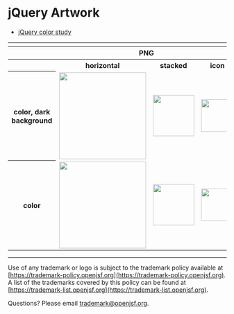 # jQuery Artwork

- [jQuery color study](./other/jQuery-Color_Study.ai)

<table>
    <tr>
    	<th colspan="7"></th>
    </tr>
    <tr>
        <th width="120"></th>
        <th colspan="3">PNG</th>
        <th colspan="3">SVG</th>
    </tr>
    <tr>
        <th width="120"></th>
        <th>horizontal</th>
        <th>stacked</th>
        <th>icon</th>
        <th>horizontal</th>
        <th>stacked</th>
        <th>icon</th>
    </tr>
    <tr>
        <th>color, dark background</th>
        <td><img src="./jquery-logo-horizontal-color-dark_background.png" width="200"></td>
        <td><img src="./jquery-logo-stacked-color-dark_background.png" width="95"></td>
        <td><img src="./jquery-icon-color-dark_background.png" width="75"></td>
        <td><img src="./jquery-logo-horizontal-color-dark_background.svg" width="200"></td>
        <td><img src="./jquery-logo-stacked-color-dark_background.svg" width="95"></td>
        <td><img src="./jquery-icon-color-dark_background.svg" width="75"></td>
    </tr>
    <tr>
        <th>color</th>
        <td><img src="./jquery-logo-horizontal-color.png" width="200"></td>
        <td><img src="./jquery-logo-stacked-color.png" width="95"></td>
        <td><img src="./jquery-icon-color.png" width="75"></td>
        <td><img src="./jquery-logo-horizontal-color.svg" width="200"></td>
        <td><img src="./jquery-logo-stacked-color.svg" width="95"></td>
        <td><img src="./jquery-icon-color.svg" width="75"></td>    </tr>
    </tr>
</table>

---

Use of any trademark or logo is subject to the trademark policy available at [https://trademark-policy.openjsf.org](https://trademark-policy.openjsf.org). A list of the trademarks covered by this policy can be found at [https://trademark-list.openjsf.org](https://trademark-list.openjsf.org).

Questions? Please email [trademark@openjsf.org](mailto:trademark@openjsf.org).
